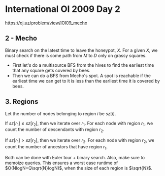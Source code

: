 # International OI 2009 Day 2

https://oj.uz/problem/view/IOI09_mecho

## 2 - Mecho
Binary search on the latest time to leave the honeypot, $X$.
For a given $X$, we must check if there is some path from $M$ to $D$ only on grassy squares.
 - First let's do a multisource BFS from the hives to find the earliest time that any square gets covered by bees.
 - Then we can do a BFS from Mecho's spot. A spot is reachable if the earliest time we can get to it is less than the earliest time it is covered by bees.

## 3. Regions
Let the number of nodes belonging to region $i$ be $sz[i]$.

If $sz[r_1]\le{sz[r_2]}$, then we iterate over $r_1$. For each node with region $r_1$, we count the number of descendants with region $r_2$.

If $sz[r_1]>sz[r_2]$, then we iterate over $r_2$. For each node with region $r_2$, we count the number of ancestors that have region $r_1$.

Both can be done with Euler tour + binary search. Also, make sure to memoize queries. This ensures a worst case runtime of $O(NlogN+Q\sqrt{N}logN)$, when the size of each region is $\sqrt{N}$.